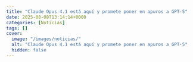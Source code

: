 ```yaml
---
title: "Claude Opus 4.1 está aquí y promete poner en apuros a GPT-5"
date: 2025-08-08T13:14:14+0000
categories: [Noticias]
tags: []
cover:
  image: "/images/noticias/"
  alt: "Claude Opus 4.1 está aquí y promete poner en apuros a GPT-5"
  hidden: false
---
```




